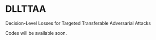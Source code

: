 # DLLTTAA
Decision-Level Losses for Targeted Transferable Adversarial Attacks

Codes will be available soon.
